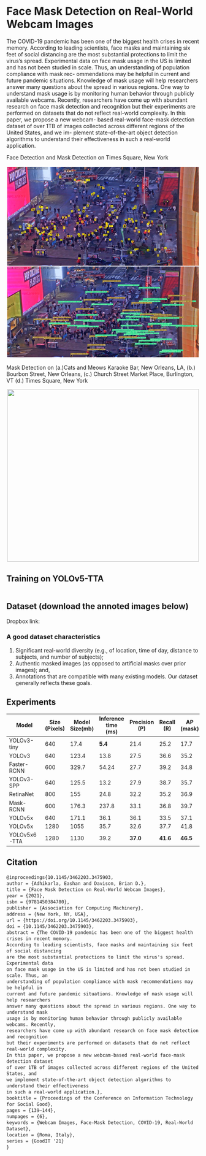 # Face Mask Detection on Real-World Webcam Images
<!-- <p align="right", style="font-size:30px"><b>Authors:</b><br />Eashan Adhikarla<br />Dr. Brian D. Davison</p> -->
The COVID-19 pandemic has been one of the biggest health crises in recent memory. According to leading scientists, face masks and maintaining six feet of social distancing are the most substantial protections to limit the virus’s spread. Experimental data on face mask usage in the US is limited and has not been studied in scale. Thus, an understanding of population compliance with mask rec- ommendations may be helpful in current and future pandemic situations. Knowledge of mask usage will help researchers answer many questions about the spread in various regions. One way to understand mask usage is by monitoring human behavior through publicly available webcams. Recently, researchers have come up with abundant research on face mask detection and recognition but their experiments are performed on datasets that do not reflect real-world complexity. In this paper, we propose a new webcam- based real-world face-mask detection dataset of over 1TB of images collected across different regions of the United States, and we im- plement state-of-the-art object detection algorithms to understand their effectiveness in such a real-world application.
<!-- ![Face Detection and Mask Detection on Times Square, New York](https://github.com/eashanadhikarla/wfm/blob/main/sample/title_fig.jpeg)

![Mask Detection on (a.)Cats and Meows Karaoke Bar, New Orleans, LA, (b.) Bourbon Street, New Orleans, (c.) Church Street Market Place, Burlington, VT (d.) Times Square, New York](https://github.com/eashanadhikarla/wfm/blob/main/sample/main.png) -->

Face Detection and Mask Detection on Times Square, New York
<p align="center">
  <img width="500" height="500" src="https://github.com/eashanadhikarla/wfm/blob/main/sample/title_fig.jpeg">
</p>
Mask Detection on (a.)Cats and Meows Karaoke Bar, New Orleans, LA, (b.) Bourbon Street, New Orleans, (c.) Church Street Market Place, Burlington, VT (d.) Times Square, New York

<p align="center">
  <img width="500" height="450" src="https://github.com/eashanadhikarla/wfm/blob/main/sample/main.png">
</p>

## Training on YOLOv5-TTA
~~~

~~~
## Dataset (download the annoted images below)
Dropbox link: 

### A good dataset characteristics
1) Significant real-world diversity (e.g., of location, time of day, distance to subjects, and number of subjects);
2) Authentic masked images (as opposed to artificial masks over prior images); and, 
3) Annotations that are compatible with many existing models. 
Our dataset generally reflects these goals.

## Experiments

| Model | Size<br>(Pixels) | Model<br>Size(mb) | Inference<br>time (ms) | Precision<br>(P) | Recall<br>(R) | AP<br>(mask) | AP<br>(no-mask) |  AP<br>(unsure) | mAP<sup>test<br>@0.5 |
|---              |---  |---    |---     |---      |---      |---      |---      |---      |---
| YOLOv3-tiny     |640  |17.4   |**5.4** |21.4     |25.2     |17.7     |23.3     |3.94     |14.9
| YOLOv3          |640  |123.4  |13.8    |27.5     |36.6     |35.2     |36.0     |8.44     |26.8
| Faster-RCNN     |600  |329.7  |54.24   |27.7     |39.2     |34.8     |38.6     |10.9     |28.1
| YOLOv3-SPP      |640  |125.5  |13.2    |27.9     |38.7     |35.7     |37       |10.7     |27.8
| RetinaNet       |800  |155    |24.8    |32.2     |35.2     |36.9     |39.8     |10.1     |29
| Mask-RCNN       |600  |176.3  |237.8   |33.1     |36.8     |39.7     |42.2     |11.3     |31
| YOLOv5x         |640  |171.1  |36.1    |36.1     |33.5     |37.1     |40.2     |10.3     |29.2
| YOLOv5x         |1280 |1055   |35.7    |32.6     |37.7     |41.8     |46.7     |**11.7** |33.8
| YOLOv5x6-TTA    |1280 |1130   |39.2    |**37.0** |**41.6** |**46.5** |**47.4** |11.2     |**35.1**

## Citation
```
@inproceedings{10.1145/3462203.3475903,
author = {Adhikarla, Eashan and Davison, Brian D.},
title = {Face Mask Detection on Real-World Webcam Images},
year = {2021},
isbn = {9781450384780},
publisher = {Association for Computing Machinery},
address = {New York, NY, USA},
url = {https://doi.org/10.1145/3462203.3475903},
doi = {10.1145/3462203.3475903},
abstract = {The COVID-19 pandemic has been one of the biggest health crises in recent memory.
According to leading scientists, face masks and maintaining six feet of social distancing
are the most substantial protections to limit the virus's spread. Experimental data
on face mask usage in the US is limited and has not been studied in scale. Thus, an
understanding of population compliance with mask recommendations may be helpful in
current and future pandemic situations. Knowledge of mask usage will help researchers
answer many questions about the spread in various regions. One way to understand mask
usage is by monitoring human behavior through publicly available webcams. Recently,
researchers have come up with abundant research on face mask detection and recognition
but their experiments are performed on datasets that do not reflect real-world complexity.
In this paper, we propose a new webcam-based real-world face-mask detection dataset
of over 1TB of images collected across different regions of the United States, and
we implement state-of-the-art object detection algorithms to understand their effectiveness
in such a real-world application.},
booktitle = {Proceedings of the Conference on Information Technology for Social Good},
pages = {139–144},
numpages = {6},
keywords = {Webcam Images, Face-Mask Detection, COVID-19, Real-World Dataset},
location = {Roma, Italy},
series = {GoodIT '21}
}
```